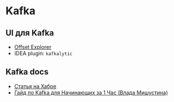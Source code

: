 
# Kafka

## UI для Kafka
- [Offset Explorer](https://www.kafkatool.com/)
- IDEA plugin: `kafkalytic`

## Kafka docs
- [Статья на Хабре](https://habr.com/ru/company/avito/blog/465315/)
- [Гайд по Kafka для Начинающих за 1 Час (Влада Мишустина)](https://www.youtube.com/watch?v=hbseyn-CfXY)
